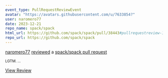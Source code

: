 ```yaml
---
event_type: PullRequestReviewEvent
avatar: "https://avatars.githubusercontent.com/u/7633854?"
user: naromero77
date: 2023-12-21
repo_name: spack/spack
html_url: https://github.com/spack/spack/pull/38443#pullrequestreview-1793772859
repo_url: https://github.com/spack/spack
---
```


<a href='https://github.com/naromero77' target='_blank'>naromero77</a> <a href='https://github.com/spack/spack/pull/38443#pullrequestreview-1793772859' target='_blank'>reviewed</a> a <a href='https://github.com/spack/spack/pull/38443' target='_blank'>spack/spack pull request</a>

<small>LGTM. ...</small>

<a href='https://github.com/spack/spack/pull/38443#pullrequestreview-1793772859' target='_blank'>View Review</a>